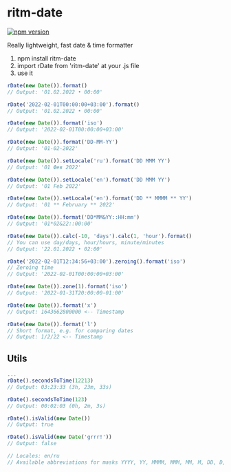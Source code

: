 # ritm-date

[![npm version](https://badge.fury.io/js/ritm-date.svg)](https://badge.fury.io/js/ritm-date)

Really lightweight, fast date &amp; time formatter

1. npm install ritm-date
2. import rDate from 'ritm-date' at your .js file
3. use it

```js
rDate(new Date()).format()
// Output: '01.02.2022 • 00:00'

rDate('2022-02-01T00:00:00+03:00').format()
// Output: '01.02.2022 • 00:00'

rDate(new Date()).format('iso')
// Output: '2022-02-01T00:00:00+03:00'

rDate(new Date()).format('DD-MM-YY')
// Output: '01-02-2022'

rDate(new Date()).setLocale('ru').format('DD MMM YY')
// Output: '01 Фев 2022'

rDate(new Date()).setLocale('en').format('DD MMM YY')
// Output: '01 Feb 2022'

rDate(new Date()).setLocale('en').format('DD ** MMMM ** YY')
// Output: '01 ** February ** 2022'

rDate(new Date()).format('DD*MM&YY::HH:mm')
// Output: '01*02&22::00:00'

rDate(new Date()).calc(-10, 'days').calc(1, 'hour').format()
// You can use day/days, hour/hours, minute/minutes
// Output: '22.01.2022 • 02:00'

rDate('2022-02-01T12:34:56+03:00').zeroing().format('iso')
// Zeroing time
// Output: '2022-02-01T00:00:00+03:00'

rDate(new Date()).zone(1).format('iso')
// Output: '2022-01-31T20:00:00-01:00'

rDate(new Date()).format('x')
// Output: 1643662800000 <-- Timestamp

rDate(new Date()).format('l')
// Short format, e.g. for comparing dates
// Output: 1/2/22 <-- Timestamp
```

## Utils

```js
...
rDate().secondsToTime(12213)
// Output: 03:23:33 (3h, 23m, 33s)

rDate().secondsToTime(123)
// Output: 00:02:03 (0h, 2m, 3s)

rDate().isValid(new Date())
// Output: true

rDate().isValid(new Date('grrr!'))
// Output: false

// Locales: en/ru
// Available abbreviations for masks YYYY, YY, MMMM, MMM, MM, M, DD, D, dd, ddd, HH, h, mm, ss
```
